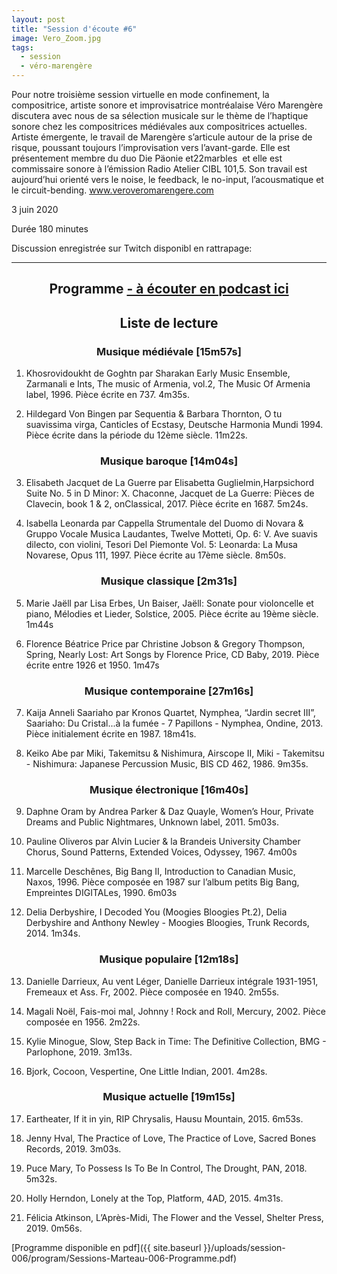 ```yaml
---
layout: post
title: "Session d'écoute #6"
image: Vero_Zoom.jpg
tags:
  - session
  - véro-marengère
---
```


Pour notre troisième session virtuelle en mode confinement, la compositrice, artiste sonore et improvisatrice montréalaise Véro Marengère discutera avec nous de sa sélection musicale sur le thème de l’haptique sonore chez les compositrices médiévales aux compositrices actuelles. Artiste émergente, le travail de Marengère s’articule autour de la prise de risque, poussant toujours l’improvisation vers l’avant-garde. Elle est présentement membre du duo ​Die Päonie et ​22marbles ​ et elle est commissaire sonore à l’émission ​Radio Atelier CIBL 101,5. Son travail est aujourd’hui orienté vers le noise, le feedback, le no-input, l’acousmatique et le circuit-bending. www.veroveromarengere.com


3 juin 2020

Durée 180 minutes

Discussion enregistrée sur Twitch disponibl en rattrapage:

<!-- Add a placeholder for the Twitch embed -->
<div id="twitch-embed"></div>

<!-- Load the Twitch embed script -->
<script src="https://embed.twitch.tv/embed/v1.js"></script>

<!-- Create a Twitch.Embed object. This will render within the placeholder div -->
<script type="text/javascript">
  new Twitch.Embed("twitch-embed", {
    video: "640669190",
    time: "0h4m43s"
  });
</script>



<div id="programme"></div>
<hr>

<h2 style="text-align: center;">
Programme <a href="https://sessionsmarteau.com/musique/#podcasts">- à écouter en podcast ici</a>
</h2>

<h2 style="text-align: center;">
Liste de lecture
</h2>



<h3 style="text-align: center;">
Musique médiévale [15m57s]
</h3>

1. Khosrovidoukht de Goghtn​ par Sharakan Early Music Ensemble, ​Zarmanali e Ints​, The music of Armenia, vol.2, The Music Of Armenia label, 1996. Pièce écrite en 737. 4m35s.

2. Hildegard Von Bingen par Sequentia & Barbara Thornton, ​O tu suavissima virga​, Canticles of Ecstasy, Deutsche Harmonia Mundi​ 1994. Pièce écrite dans la période du 12ème siècle. 11m22s.

 <h3 style="text-align: center;">
    Musique baroque [14m04s]
    </h3>

3. Elisabeth Jacquet de La Guerre par Elisabetta Guglielmin, ​Harpsichord Suite No. 5 in D Minor: X. Chaconne​, Jacquet de La Guerre: Pièces de Clavecin, book 1 & 2, onClassical, 2017. Pièce écrite en 1687. 5m24s.

4. Isabella Leonarda par Cappella Strumentale del Duomo di Novara & Gruppo Vocale Musica Laudantes, Twelve Motteti, Op. 6: V. Ave suavis dilecto, con violini, ​Tesori Del Piemonte Vol. 5:​ ​Leonarda: La Musa Novarese, Opus 111, 1997. Pièce écrite au 17ème siècle. 8m50s.

 <h3 style="text-align: center;">
    Musique classique [2m31s]
    </h3>

5. Marie Jaëll par Lisa Erbes, ​Un Baiser, ​Jaëll: Sonate pour violoncelle et piano, Mélodies et Lieder, Solstice, 2005. Pièce écrite au 19ème siècle. 1m44s

6. Florence Béatrice Price par Christine Jobson & Gregory Thompson, ​Spring, ​Nearly Lost: Art Songs by Florence Price, CD Baby, 2019. Pièce écrite entre 1926 et 1950. 1m47s

 <h3 style="text-align: center;">
    Musique contemporaine [27m16s]
    </h3>

7. Kaija Anneli Saariaho par Kronos Quartet, ​Nymphea, “Jardin secret III”, ​Saariaho: Du Cristal...à la fumée - 7 Papillons - Nymphea, Ondine, 2013. Pièce initialement écrite en 1987. 18m41s.

8. Keiko Abe par Miki, Takemitsu & Nishimura, ​Airscope II​, Miki - Takemitsu - Nishimura: Japanese Percussion Music, BIS CD 462, 1986. 9m35s.

 <h3 style="text-align: center;">
    Musique électronique [16m40s]
    </h3>

9. Daphne Oram by Andrea Parker & Daz Quayle, ​Women’s Hour​, Private Dreams and Public Nightmares, Unknown label, 2011. 5m03s.

10. Pauline Oliveros par Alvin Lucier & la Brandeis University Chamber Chorus, ​Sound Patterns​, Extended Voices, Odyssey, 1967. 4m00s

11. Marcelle Deschênes, ​Big Bang II​, Introduction to Canadian Music, Naxos, 1996. Pièce composée en 1987 sur l’album petits Big Bang, Empreintes DIGITALes, 1990. 6m03s

12. Delia Derbyshire, ​I Decoded You (Moogies Bloogies Pt.2)​, Delia Derbyshire and Anthony Newley - Moogies Bloogies, Trunk Records, 2014. 1m34s.

 <h3 style="text-align: center;">
    Musique populaire [12m18s]
    </h3>

13. Danielle Darrieux, ​Au vent Léger, ​Danielle Darrieux intégrale 1931-1951, Fremeaux et Ass. Fr, 2002. Pièce composée en 1940. 2m55s.

14. Magali Noël, ​Fais-moi mal, Johnny ! ​Rock and Roll, Mercury, 2002. Pièce composée en 1956. 2m22s.

15. Kylie Minogue, ​Slow, ​Step Back in Time: The Definitive Collection, BMG - Parlophone, 2019. 3m13s.

16. Bjork​, Cocoon, ​Vespertine, One Little Indian, 2001. 4m28s.

 <h3 style="text-align: center;">
    Musique actuelle [19m15s]
    </h3>

17. Eartheater,​ If it in yin, ​RIP Chrysalis, Hausu Mountain, 2015. 6m53s.

18. Jenny Hval, ​The Practice of Love​, The Practice of Love, Sacred Bones Records, 2019. 3m03s.

19. Puce Mary, ​To Possess Is To Be In Control​, The Drought, PAN, 2018. 5m32s.

20. Holly Herndon, ​Lonely at the Top, ​Platform, 4AD, 2015. 4m31s.

21. Félicia Atkinson, ​L’Après-Midi​, The Flower and the Vessel, Shelter Press, 2019. 0m56s.



[Programme disponible en pdf]({{ site.baseurl }}/uploads/session-006/program/Sessions-Marteau-006-Programme.pdf)



